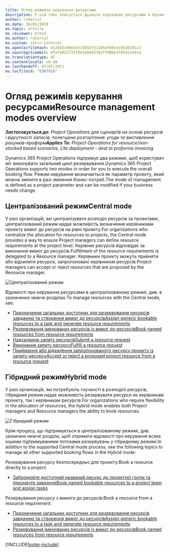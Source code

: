 ```yaml
---
title: Огляд режимів керування ресурсами
description: У цій темі описується функція керування ресурсами в Dynamics 365 Project Operations.
author: ruhercul
ms.date: 10/01/2020
ms.topic: article
ms.reviewer: kfend
ms.author: ruhercul
ms.custom: intro-internal
ms.openlocfilehash: 41265534661e51565bf31105ef69cec9b3b181c3
ms.sourcegitcommit: 0fafe022731f0e1e8693382ff906e3f8541d34ca
ms.translationtype: HT
ms.contentlocale: uk-UA
ms.lasthandoff: 07/07/2021
ms.locfileid: "6367916"
---
```

# <a name="resource-management-modes-overview"></a><span data-ttu-id="4b47b-103">Огляд режимів керування ресурсами</span><span class="sxs-lookup"><span data-stu-id="4b47b-103">Resource management modes overview</span></span>

<span data-ttu-id="4b47b-104">_**Застосовується до:** Project Operations для сценаріїв на основі ресурсів і відсутності запасів, полегшене розгортання: угоди та виставлення рахунків-проформ_</span><span class="sxs-lookup"><span data-stu-id="4b47b-104">_**Applies To:** Project Operations for resource/non-stocked based scenarios, Lite deployment - deal to proforma invoicing_</span></span>


<span data-ttu-id="4b47b-105">Dynamics 365 Project Operations підтримує два режими, щоб користувач міг виконувати загальний цикл резервування.</span><span class="sxs-lookup"><span data-stu-id="4b47b-105">Dynamics 365 Project Operations supports two modes in order for you to execute the overall booking flow.</span></span> <span data-ttu-id="4b47b-106">Режим керування визначається як параметр проекту, який можна змінити в разі змінення бізнес-потреб.</span><span class="sxs-lookup"><span data-stu-id="4b47b-106">The mode of management is defined as a project parameter and can be modified if your business needs change.</span></span>    

## <a name="central-mode"></a><span data-ttu-id="4b47b-107">Централізований режим</span><span class="sxs-lookup"><span data-stu-id="4b47b-107">Central mode</span></span>
<span data-ttu-id="4b47b-108">У разі організацій, які централізувати розподіл ресурсів за проектами, централізований режим надає можливість визначення керівниками проекту вимог до ресурсів на рівні проекту.</span><span class="sxs-lookup"><span data-stu-id="4b47b-108">For organizations who centralize the allocation for resources to projects, the Central mode provides a way to ensure Project managers can define resource requirements at the project level.</span></span> <span data-ttu-id="4b47b-109">Керівник ресурсів відповідає за виконання вимог до ресурсів.</span><span class="sxs-lookup"><span data-stu-id="4b47b-109">Fulfillment of the resource requirements is delegated to a Resource manager.</span></span> <span data-ttu-id="4b47b-110">Керівники проекту можуть прийняти або відхилити ресурси, запропоновані керівником ресурсів.</span><span class="sxs-lookup"><span data-stu-id="4b47b-110">Project managers can accept or reject resources that are proposed by the Resource manager.</span></span>

![Централізований режим](./media/resource-management-central.png)

<span data-ttu-id="4b47b-112">Відомості про керування ресурсами в централізованому режимі, див. в зазначених нижче розділах.</span><span class="sxs-lookup"><span data-stu-id="4b47b-112">To manage resources with the Central mode, see:</span></span>

- [<span data-ttu-id="4b47b-113">Призначення загальних доступних для резервування ресурсів завданню та створення вимог до ресурсів</span><span class="sxs-lookup"><span data-stu-id="4b47b-113">Assign generic bookable resources to a task and generate resource requirements</span></span>](/dynamics365/project-service/assign-generic-bookable-resource)
- [<span data-ttu-id="4b47b-114">Резервування іменованих ресурсів із вимог до ресурсів</span><span class="sxs-lookup"><span data-stu-id="4b47b-114">Book named resources from resource requirements</span></span>](/dynamics365/project-service/book-named-resource)
- [<span data-ttu-id="4b47b-115">Надсилання запиту ресурсів</span><span class="sxs-lookup"><span data-stu-id="4b47b-115">Submit a resource request</span></span>](/dynamics365/project-service/submit-resource-request)
- [<span data-ttu-id="4b47b-116">Виконання запиту ресурсу</span><span class="sxs-lookup"><span data-stu-id="4b47b-116">Fulfill a resource request</span></span>](/dynamics365/project-service/resource-management-fulfill-requests)
- [<span data-ttu-id="4b47b-117">Приймання або відхилення запропонованого ресурсу проекту із запиту ресурсу</span><span class="sxs-lookup"><span data-stu-id="4b47b-117">Accept or reject a proposed project resource from a resource request</span></span>](/dynamics365/project-service/accept-reject-proposed-resource)

## <a name="hybrid-mode"></a><span data-ttu-id="4b47b-118">Гібридний режим</span><span class="sxs-lookup"><span data-stu-id="4b47b-118">Hybrid mode</span></span>
<span data-ttu-id="4b47b-119">У разі організацій, які потребують гнучкості в розподілі ресурсів, гібридний режим надає можливість резервувати ресурси як керівникам проекту, так і керівникам ресурсів.</span><span class="sxs-lookup"><span data-stu-id="4b47b-119">For organizations who require flexibility in the allocation of resources, the hybrid mode enables both Project managers and Resource managers the ability to book resources.</span></span>

![Гібридний режим](./media/resource-management-hybrid.png)

<span data-ttu-id="4b47b-121">Крім процесу, що підтримується в централізованому режимі, див. зазначені нижче розділи, щоб отримати відомості про керування всіма іншими підтримуваними потоками резервувань у гібридному режимі.</span><span class="sxs-lookup"><span data-stu-id="4b47b-121">In addition to the supported Central mode process, see the following topics to manage all other supported booking flows in the Hybrid mode:</span></span>

<span data-ttu-id="4b47b-122">Резервування ресурсу безпосередньо для проекту:</span><span class="sxs-lookup"><span data-stu-id="4b47b-122">Book a resource directly to a project:</span></span>
- [<span data-ttu-id="4b47b-123">Забронюйте доступний названий ресурс до проектної групи та призначте завдання</span><span class="sxs-lookup"><span data-stu-id="4b47b-123">Book named bookable resources to a project team and assign tasks</span></span>](/dynamics365/project-service/assign-named-bookable-resource)

<span data-ttu-id="4b47b-124">Резервування ресурсу з вимоги до ресурсів:</span><span class="sxs-lookup"><span data-stu-id="4b47b-124">Book a resource from a resource requirement:</span></span>
- [<span data-ttu-id="4b47b-125">Призначення загальних доступних для резервування ресурсів завданню та створення вимог до ресурсів</span><span class="sxs-lookup"><span data-stu-id="4b47b-125">Assign generic bookable resources to a task and generate resource requirements</span></span>](/dynamics365/project-service/assign-generic-bookable-resource)
- [<span data-ttu-id="4b47b-126">Резервування іменованих ресурсів із вимог до ресурсів</span><span class="sxs-lookup"><span data-stu-id="4b47b-126">Book named resources from resource requirements</span></span>](/dynamics365/project-service/book-named-resource)


[!INCLUDE[footer-include](../includes/footer-banner.md)]